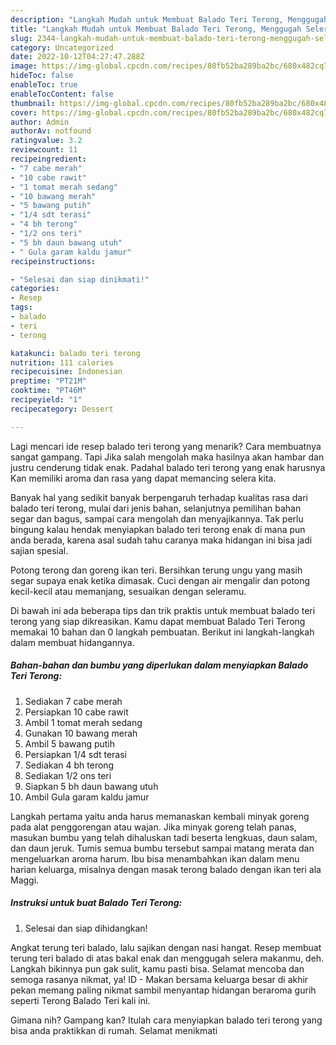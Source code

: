 ```yaml
---
description: "Langkah Mudah untuk Membuat Balado Teri Terong, Menggugah Selera"
title: "Langkah Mudah untuk Membuat Balado Teri Terong, Menggugah Selera"
slug: 2344-langkah-mudah-untuk-membuat-balado-teri-terong-menggugah-selera
category: Uncategorized
date: 2022-10-12T04:27:47.288Z
image: https://img-global.cpcdn.com/recipes/80fb52ba289ba2bc/680x482cq70/balado-teri-terong-foto-resep-utama.jpg
hideToc: false
enableToc: true
enableTocContent: false
thumbnail: https://img-global.cpcdn.com/recipes/80fb52ba289ba2bc/680x482cq70/balado-teri-terong-foto-resep-utama.jpg
cover: https://img-global.cpcdn.com/recipes/80fb52ba289ba2bc/680x482cq70/balado-teri-terong-foto-resep-utama.jpg
author: Admin
authorAv: notfound
ratingvalue: 3.2
reviewcount: 11
recipeingredient:
- "7 cabe merah"
- "10 cabe rawit"
- "1 tomat merah sedang"
- "10 bawang merah"
- "5 bawang putih"
- "1/4 sdt terasi"
- "4 bh terong"
- "1/2 ons teri"
- "5 bh daun bawang utuh"
- " Gula garam kaldu jamur"
recipeinstructions:

- "Selesai dan siap dinikmati!"
categories:
- Resep
tags:
- balado
- teri
- terong

katakunci: balado teri terong 
nutrition: 111 calories
recipecuisine: Indonesian
preptime: "PT21M"
cooktime: "PT46M"
recipeyield: "1"
recipecategory: Dessert

---
```



Lagi mencari ide resep balado teri terong yang menarik? Cara membuatnya sangat gampang. Tapi Jika salah mengolah maka hasilnya akan hambar dan justru cenderung tidak enak. Padahal balado teri terong yang enak harusnya Kan memiliki aroma dan rasa yang dapat memancing selera kita.


Banyak hal yang sedikit banyak berpengaruh terhadap kualitas rasa dari balado teri terong, mulai dari jenis bahan, selanjutnya pemilihan bahan segar dan bagus, sampai cara mengolah dan menyajikannya. Tak perlu bingung kalau hendak menyiapkan balado teri terong enak di mana pun anda berada, karena asal sudah tahu caranya maka hidangan ini bisa jadi sajian spesial.

Potong terong dan goreng ikan teri. Bersihkan terung ungu yang masih segar supaya enak ketika dimasak. Cuci dengan air mengalir dan potong kecil-kecil atau memanjang, sesuaikan dengan seleramu.


Di bawah ini ada beberapa tips dan trik praktis untuk membuat balado teri terong yang siap dikreasikan. Kamu dapat membuat Balado Teri Terong memakai 10 bahan dan 0 langkah pembuatan. Berikut ini langkah-langkah dalam membuat hidangannya.

<!--inarticleads1-->

##### Bahan-bahan dan bumbu yang diperlukan dalam menyiapkan Balado Teri Terong:

1. Sediakan 7 cabe merah
1. Persiapkan 10 cabe rawit
1. Ambil 1 tomat merah sedang
1. Gunakan 10 bawang merah
1. Ambil 5 bawang putih
1. Persiapkan 1/4 sdt terasi
1. Sediakan 4 bh terong
1. Sediakan 1/2 ons teri
1. Siapkan 5 bh daun bawang utuh
1. Ambil  Gula garam kaldu jamur


Langkah pertama yaitu anda harus memanaskan kembali minyak goreng pada alat penggorengan atau wajan. Jika minyak goreng telah panas, masukan bumbu yang telah dihaluskan tadi beserta lengkuas, daun salam, dan daun jeruk. Tumis semua bumbu tersebut sampai matang merata dan mengeluarkan aroma harum. Ibu bisa menambahkan ikan dalam menu harian keluarga, misalnya dengan masak terong balado dengan ikan teri ala Maggi. 

<!--inarticleads2-->

##### Instruksi untuk buat Balado Teri Terong:


1. Selesai dan siap dihidangkan!

Angkat terung teri balado, lalu sajikan dengan nasi hangat. Resep membuat terung teri balado di atas bakal enak dan menggugah selera makanmu, deh. Langkah bikinnya pun gak sulit, kamu pasti bisa. Selamat mencoba dan semoga rasanya nikmat, ya! ID - Makan bersama keluarga besar di akhir pekan memang paling nikmat sambil menyantap hidangan beraroma gurih seperti Terong Balado Teri kali ini. 

Gimana nih? Gampang kan? Itulah cara menyiapkan balado teri terong yang bisa anda praktikkan di rumah. Selamat menikmati
